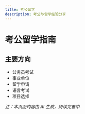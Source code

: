```yaml
---
title: 考公留学
description: 考公与留学经验分享
---
```


# 考公留学指南

## 主要方向

- 公务员考试
- 事业单位
- 留学申请
- 语言考试
- 项目选择

_注：本页面内容由 AI 生成，持续完善中_
